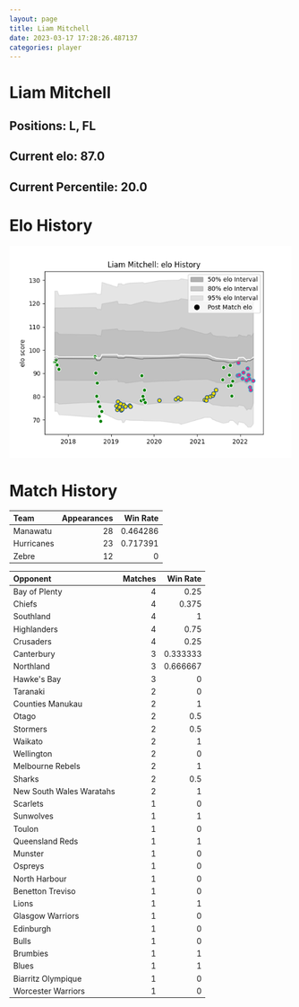 ```yaml
---  
layout: page  
title: Liam Mitchell  
date: 2023-03-17 17:28:26.487137  
categories: player  
---
```

# Liam Mitchell

## Positions: L, FL

## Current elo: 87.0

## Current Percentile: 20.0

# Elo History


![elo history](history_LiamMitchell.png)
# Match History


| Team       |   Appearances |   Win Rate |
|:-----------|--------------:|-----------:|
| Manawatu   |            28 |   0.464286 |
| Hurricanes |            23 |   0.717391 |
| Zebre      |            12 |   0        |

| Opponent                 |   Matches |   Win Rate |
|:-------------------------|----------:|-----------:|
| Bay of Plenty            |         4 |   0.25     |
| Chiefs                   |         4 |   0.375    |
| Southland                |         4 |   1        |
| Highlanders              |         4 |   0.75     |
| Crusaders                |         4 |   0.25     |
| Canterbury               |         3 |   0.333333 |
| Northland                |         3 |   0.666667 |
| Hawke's Bay              |         3 |   0        |
| Taranaki                 |         2 |   0        |
| Counties Manukau         |         2 |   1        |
| Otago                    |         2 |   0.5      |
| Stormers                 |         2 |   0.5      |
| Waikato                  |         2 |   1        |
| Wellington               |         2 |   0        |
| Melbourne Rebels         |         2 |   1        |
| Sharks                   |         2 |   0.5      |
| New South Wales Waratahs |         2 |   1        |
| Scarlets                 |         1 |   0        |
| Sunwolves                |         1 |   1        |
| Toulon                   |         1 |   0        |
| Queensland Reds          |         1 |   1        |
| Munster                  |         1 |   0        |
| Ospreys                  |         1 |   0        |
| North Harbour            |         1 |   0        |
| Benetton Treviso         |         1 |   0        |
| Lions                    |         1 |   1        |
| Glasgow Warriors         |         1 |   0        |
| Edinburgh                |         1 |   0        |
| Bulls                    |         1 |   0        |
| Brumbies                 |         1 |   1        |
| Blues                    |         1 |   1        |
| Biarritz Olympique       |         1 |   0        |
| Worcester Warriors       |         1 |   0        |